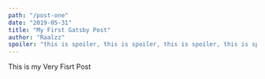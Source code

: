 ```yaml
---
path: "/post-one"
date: "2019-05-31"
title: "My First Gatsby Post"
author: "Raalzz"
spoiler: "this is spoiler, this is spoiler, this is spoiler, this is spoiler, this is spoiler, this is spoiler, this is spoiler, this is spoiler, this is spoiler, this is spoiler, this is spoiler, this is spoiler, "
---
```


This is my Very Fisrt Post
